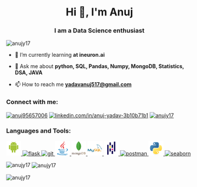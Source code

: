 <h1 align="center">Hi 👋, I'm Anuj</h1>
<h3 align="center">I am a Data Science enthusiast</h3>

<p align="left"> <img src="https://komarev.com/ghpvc/?username=anujy17&label=Profile%20views&color=0e75b6&style=flat" alt="anujy17" /> </p>

- 🌱 I’m currently learning **at ineuron.ai**

- 💬 Ask me about **python, SQL, Pandas, Numpy, MongoDB, Statistics, DSA, JAVA**

- 📫 How to reach me **yadavanuj517@gmail.com**

<h3 align="left">Connect with me:</h3>
<p align="left">
<a href="https://twitter.com/anuj95657006" target="blank"><img align="center" src="https://raw.githubusercontent.com/rahuldkjain/github-profile-readme-generator/master/src/images/icons/Social/twitter.svg" alt="anuj95657006" height="30" width="40" /></a>
<a href="https://linkedin.com/in/linkedin.com/in/anuj-yadav-3b10b71b1" target="blank"><img align="center" src="https://raw.githubusercontent.com/rahuldkjain/github-profile-readme-generator/master/src/images/icons/Social/linked-in-alt.svg" alt="linkedin.com/in/anuj-yadav-3b10b71b1" height="30" width="40" /></a>
<a href="https://kaggle.com/anujy17" target="blank"><img align="center" src="https://raw.githubusercontent.com/rahuldkjain/github-profile-readme-generator/master/src/images/icons/Social/kaggle.svg" alt="anujy17" height="30" width="40" /></a>
</p>

<h3 align="left">Languages and Tools:</h3>
<p align="left"> <a href="https://developer.android.com" target="_blank" rel="noreferrer"> <img src="https://raw.githubusercontent.com/devicons/devicon/master/icons/android/android-original-wordmark.svg" alt="android" width="40" height="40"/> </a> <a href="https://flask.palletsprojects.com/" target="_blank" rel="noreferrer"> <img src="https://www.vectorlogo.zone/logos/pocoo_flask/pocoo_flask-icon.svg" alt="flask" width="40" height="40"/> </a> <a href="https://git-scm.com/" target="_blank" rel="noreferrer"> <img src="https://www.vectorlogo.zone/logos/git-scm/git-scm-icon.svg" alt="git" width="40" height="40"/> </a> <a href="https://www.java.com" target="_blank" rel="noreferrer"> <img src="https://raw.githubusercontent.com/devicons/devicon/master/icons/java/java-original.svg" alt="java" width="40" height="40"/> </a> <a href="https://www.mongodb.com/" target="_blank" rel="noreferrer"> <img src="https://raw.githubusercontent.com/devicons/devicon/master/icons/mongodb/mongodb-original-wordmark.svg" alt="mongodb" width="40" height="40"/> </a> <a href="https://www.mysql.com/" target="_blank" rel="noreferrer"> <img src="https://raw.githubusercontent.com/devicons/devicon/master/icons/mysql/mysql-original-wordmark.svg" alt="mysql" width="40" height="40"/> </a> <a href="https://pandas.pydata.org/" target="_blank" rel="noreferrer"> <img src="https://raw.githubusercontent.com/devicons/devicon/2ae2a900d2f041da66e950e4d48052658d850630/icons/pandas/pandas-original.svg" alt="pandas" width="40" height="40"/> </a> <a href="https://postman.com" target="_blank" rel="noreferrer"> <img src="https://www.vectorlogo.zone/logos/getpostman/getpostman-icon.svg" alt="postman" width="40" height="40"/> </a> <a href="https://www.python.org" target="_blank" rel="noreferrer"> <img src="https://raw.githubusercontent.com/devicons/devicon/master/icons/python/python-original.svg" alt="python" width="40" height="40"/> </a> <a href="https://seaborn.pydata.org/" target="_blank" rel="noreferrer"> <img src="https://seaborn.pydata.org/_images/logo-mark-lightbg.svg" alt="seaborn" width="40" height="40"/> </a> </p>

<p><img align="left" src="https://github-readme-stats.vercel.app/api/top-langs?username=anujy17&show_icons=true&locale=en&layout=compact" alt="anujy17" /></p>

<p>&nbsp;<img align="center" src="https://github-readme-stats.vercel.app/api?username=anujy17&show_icons=true&locale=en" alt="anujy17" /></p>

<p><img align="center" src="https://github-readme-streak-stats.herokuapp.com/?user=anujy17&" alt="anujy17" /></p>
